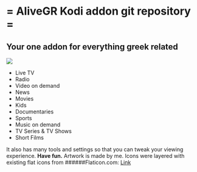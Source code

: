 # = AliveGR Kodi addon git repository =
## Your one addon for everything greek related

![](http://alivegr.net/repo/_thgiliwt/plugin.video.AliveGR/icon.png)

- Live TV
- Radio
- Video on demand
- News
- Movies
- Kids
- Documentaries
- Sports
- Music on demand
- TV Series & TV Shows
- Short Films

It also has many tools and settings so that you can tweak your viewing experience.
**Have fun.**
Artwork is made by me. Icons were layered with existing flat icons from
######Flaticon.com: [Link](http://www.flaticon.com/ "Flaticon.com")
